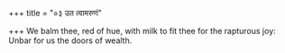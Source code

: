 +++
title = "०३ उत त्वामरुणं"

+++
We balm thee, red of hue, with milk to fit thee for the rapturous joy:  
     Unbar for us the doors of wealth.